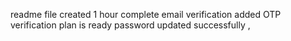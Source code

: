 readme file created 
1 hour complete
email verification added
OTP verification
plan is ready
password updated successfully ,
    